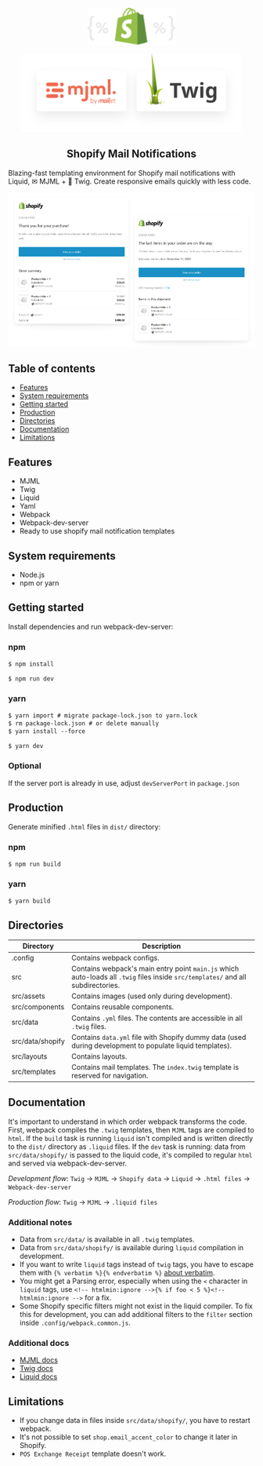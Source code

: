 <!-- logo (start) -->
<p align="center">
  <img src=".github/img/logo.svg" width="180px">
</p>

<p align="center">
  <img src=".github/img/banner.svg" width="450px">
</p>
<!-- logo (end) -->

<!-- title / description (start) -->
<h2 align="center">Shopify Mail Notifications</h2>

Blazing-fast templating environment for Shopify mail notifications with Liquid, ✉ MJML + 🌿 Twig. Create responsive emails quickly with less code.
<!-- title / description (end) -->

<p align="center">
  <img src=".github/img/screens.png">
</p>

<!-- toc (start) -->
## Table of contents
- [Features](#features)
- [System requirements](#system-requirements)
- [Getting started](#getting-started)
- [Production](#production)
- [Directories](#directories)
- [Documentation](#documentation)
- [Limitations](#limitations)
<!-- toc (end) -->

<!-- features (start) -->
## Features
- MJML
- Twig
- Liquid
- Yaml
- Webpack
- Webpack-dev-server
- Ready to use shopify mail notification templates
<!-- features (end) -->

<!-- system requirements (start) -->
## System requirements
- Node.js
- npm or yarn
<!-- system requirements (end) -->

<!-- getting started (start) -->
## Getting started
Install dependencies and run webpack-dev-server:

### npm

```shell
$ npm install
```

```shell
$ npm run dev
```

### yarn

```shell
$ yarn import # migrate package-lock.json to yarn.lock
$ rm package-lock.json # or delete manually
$ yarn install --force
```

```shell
$ yarn dev
```

### Optional
If the server port is already in use, adjust `devServerPort` in `package.json`
<!-- getting started (end) -->

<!-- production (start) -->
## Production
Generate minified `.html` files in `dist/` directory:

### npm

```shell
$ npm run build
```

### yarn

```shell
$ yarn build
```
<!-- production (end) -->

<!-- directories (start) -->
## Directories
| Directory | Description |
| --- | --- |
| .config | Contains webpack configs. |
| src | Contains webpack's main entry point `main.js` which auto-loads all `.twig` files inside `src/templates/` and all subdirectories. |
| src/assets | Contains images (used only during development). |
| src/components | Contains reusable components. |
| src/data | Contains `.yml` files. The contents are accessible in all `.twig` files. |
| src/data/shopify | Contains `data.yml` file with Shopify dummy data (used during development to populate liquid templates). |
| src/layouts | Contains layouts. |
| src/templates | Contains mail templates. The `index.twig` template is reserved for navigation. |
<!-- directories (end) -->

<!-- documentation (start) -->
## Documentation

It's important to understand in which order webpack transforms the code. First, webpack compiles the `.twig` templates, then `MJML` tags are compiled to `html`. If the `build` task is running `liquid` isn't compiled and is written directly to the `dist/` directory as `.liquid` files. If the `dev` task is running: data from `src/data/shopify/` is passed to the liquid code, it's compiled to regular `html` and served via webpack-dev-server.

*Development flow*: `Twig` → `MJML` → `Shopify data` → `Liquid` → `.html files` → `Webpack-dev-server`

*Production flow*: `Twig` → `MJML` → `.liquid files`

### Additional notes
- Data from `src/data/` is available in all `.twig` templates.
- Data from `src/data/shopify/` is available during `liquid` compilation in development.
- If you want to write `liquid` tags instead of `twig` tags, you have to escape them with `{% verbatim %}{% endverbatim %}` [about verbatim](https://twig.symfony.com/doc/2.x/tags/verbatim.html).
- You might get a Parsing error, especially when using the `<` character in `liquid` tags, use `<!-- htmlmin:ignore -->{% if foo < 5 %}<!-- htmlmin:ignore -->` for a fix.
- Some Shopify specific filters might not exist in the liquid compiler. To fix this for development, you can add additional filters to the `filter` section inside `.config/webpack.common.js`.

### Additional docs
- [MJML docs](https://documentation.mjml.io/)
- [Twig docs](https://twig.symfony.com/doc/2.x/)
- [Liquid docs](https://shopify.github.io/liquid/)
<!-- documentation (end) -->

<!-- limitations (start) -->
## Limitations
- If you change data in files inside `src/data/shopify/`, you have to restart webpack.
- It's not possible to set `shop.email_accent_color` to change it later in Shopify.
- `POS Exchange Receipt` template doesn't work.
<!-- limitations (end) -->